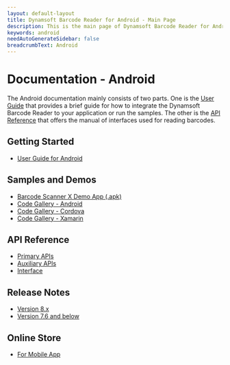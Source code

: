 ```yaml
---
layout: default-layout
title: Dynamsoft Barcode Reader for Android - Main Page
description: This is the main page of Dynamsoft Barcode Reader for Android SDK.
keywords: android
needAutoGenerateSidebar: false
breadcrumbText: Android
---
```



# Documentation - Android

The Android documentation mainly consists of two parts. One is the [User Guide](#getting-started) that provides a brief guide for how to integrate the Dynamsoft Barcode Reader to your application or run the samples. The other is the [API Reference](#api-reference) that offers the manual of interfaces used for reading barcodes.

## Getting Started

- [User Guide for Android](user-guide.md)

## Samples and Demos

- <a href="https://download2.dynamsoft.com/dbr/android/DynamsoftBarcodeReaderDemoAndroid-8.4.1.apk" target="_blank">Barcode Scanner X Demo App (.apk)</a>
- <a href="https://www.dynamsoft.com/barcode-reader/resources/code-gallery/?tag=java;mobile-app" target="_blank">Code Gallery - Android</a>
- <a href="https://www.dynamsoft.com/barcode-reader/resources/code-gallery/?SampleID=221" target="_blank">Code Gallery - Cordova</a>
- <a href="https://www.dynamsoft.com/barcode-reader/resources/code-gallery/?SampleID=218" target="_blank">Code Gallery - Xamarin</a>

## API Reference

- [Primary APIs](api-reference/primary-index.md)
- [Auxiliary APIs](api-reference/auxiliary-index.md)
- [Interface](api-reference/interface.md)

## Release Notes

- [Version 8.x](release-notes/android-8.md)
- [Version 7.6 and below](release-notes/android-7.md)

## Online Store

- <a href="https://www.dynamsoft.com/store/dynamsoft-barcode-reader/#mobile" target="_blank">For Mobile App</a>
